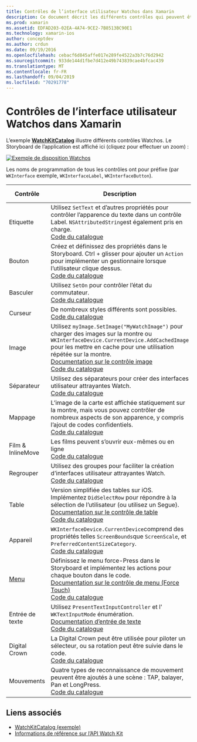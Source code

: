 ```yaml
---
title: Contrôles de l’interface utilisateur Watchos dans Xamarin
description: Ce document décrit les différents contrôles qui peuvent être utilisés dans les interfaces utilisateur espionneos. Il fournit une description des étiquettes, boutons, commutateurs, curseurs, images, séparateurs, cartes, etc.
ms.prod: xamarin
ms.assetid: EDFAD203-02EA-4A74-9CE2-7B8513BC90E1
ms.technology: xamarin-ios
author: conceptdev
ms.author: crdun
ms.date: 09/19/2016
ms.openlocfilehash: cebacf6d845affe017e289fe4522a3b7c76d2942
ms.sourcegitcommit: 933de144d1fbe7d412e49b743839cae4bfcac439
ms.translationtype: MT
ms.contentlocale: fr-FR
ms.lasthandoff: 09/04/2019
ms.locfileid: "70291778"
---
```

# <a name="watchos-user-interface-controls-in-xamarin"></a>Contrôles de l’interface utilisateur Watchos dans Xamarin

L’exemple [**WatchKitCatalog**](https://github.com/xamarin/monotouch-samples/tree/master/watchOS/WatchKitCatalog) illustre différents contrôles Watchos. Le Storyboard de l’application est affiché ici (cliquez pour effectuer un zoom) :

[![](images/storyboard-sml.png "Exemple de disposition Watchos")](images/storyboard.png#lightbox)

Les noms de programmation de tous les contrôles ont pour préfixe (par `WKInterface` exemple, `WKInterfaceLabel`, `WKInterfaceButton`).

|Contrôle|Description|Capture d'écran|
|---|---|---|
|Etiquette|Utilisez `SetText` et d’autres propriétés pour contrôler l’apparence du texte dans un contrôle Label. `NSAttributedString`est également pris en charge.<br />[Code du catalogue](https://github.com/xamarin/ios-samples/blob/master/watchOS/WatchKitCatalog/WatchKit3Extension/LabelDetailController.cs)|![](Images/label.png)|
|Bouton|Créez et définissez des propriétés dans le Storyboard. Ctrl + glisser pour ajouter un `Action` pour implémenter un gestionnaire lorsque l’utilisateur clique dessus.<br />[Code du catalogue](https://github.com/xamarin/ios-samples/blob/master/watchOS/WatchKitCatalog/WatchKit3Extension/ButtonDetailController.cs)|![](Images/button.png)|
|Basculer|Utilisez `SetOn` pour contrôler l’état du commutateur.<br />[Code du catalogue](https://github.com/xamarin/ios-samples/blob/master/watchOS/WatchKitCatalog/WatchKit3Extension/SwitchDetailController.cs)|![](Images/switch.png)|
|Curseur|De nombreux styles différents sont possibles.<br />[Code du catalogue](https://github.com/xamarin/ios-samples/blob/master/watchOS/WatchKitCatalog/WatchKit3Extension/SliderDetailController.cs)|![](Images/slider.png)|
|Image|Utilisez `myImage.SetImage("MyWatchImage")` pour charger des images sur la montre ou `WKInterfaceDevice.CurrentDevice.AddCachedImage` pour les mettre en cache pour une utilisation répétée sur la montre.<br />[Documentation sur le contrôle image](~/ios/watchos/user-interface/image.md)<br />[Code du catalogue](https://github.com/xamarin/ios-samples/blob/master/watchOS/WatchKitCatalog/WatchKit3Extension/ImageDetailController.cs)|![](Images/image.png)|
|Séparateur|Utilisez des séparateurs pour créer des interfaces utilisateur attrayantes Watch.<br />[Code du catalogue](https://github.com/xamarin/ios-samples/blob/master/watchOS/WatchKitCatalog/WatchKit3Extension/SeparatorDetailController.cs)|![](Images/separator.png)| 
|Mappage|L’image de la carte est affichée statiquement sur la montre, mais vous pouvez contrôler de nombreux aspects de son apparence, y compris l’ajout de codes confidentiels.<br />[Code du catalogue](https://github.com/xamarin/ios-samples/blob/master/watchOS/WatchKitCatalog/WatchKit3Extension/MapDetailController.cs)|![](Images/map.png)|
|Film & InlineMove|Les films peuvent s’ouvrir eux-mêmes ou en ligne<br />[Code du catalogue](https://github.com/xamarin/ios-samples/blob/master/watchOS/WatchKitCatalog/WatchKit3Extension/MovieDetailController.cs)|![](Images/movie.png)|
|Regrouper|Utilisez des groupes pour faciliter la création d’interfaces utilisateur attrayantes Watch.<br />[Code du catalogue](https://github.com/xamarin/ios-samples/blob/master/watchOS/WatchKitCatalog/WatchKit3Extension/GroupDetailController.cs)|![](Images/group.png)|
|Table|Version simplifiée des tables sur iOS. Implémentez `DidSelectRow` pour répondre à la sélection de l’utilisateur (ou utilisez un Segue).<br />[Documentation sur le contrôle de table](~/ios/watchos/user-interface/table.md)<br />[Code du catalogue](https://github.com/xamarin/ios-samples/blob/master/watchOS/WatchKitCatalog/WatchKit3Extension/Table%20Detail%20Controller/TableDetailController.cs)|![](Images/table.png)|
|Appareil|`WKInterfaceDevice.CurrentDevice`comprend des propriétés telles `ScreenBounds`que `ScreenScale`, et `PreferredContentSizeCategory`.<br />[Code du catalogue](https://github.com/xamarin/ios-samples/blob/master/watchOS/WatchKitCatalog/WatchKit3Extension/DeviceDetailController.cs)|![](Images/device.png)|
|[Menu](~/ios/watchos/user-interface/menu.md)|Définissez le menu force-Press dans le Storyboard et implémentez les actions pour chaque bouton dans le code.<br />[Documentation sur le contrôle de menu (Force Touch)](~/ios/watchos/user-interface/menu.md)<br />[Code du catalogue](https://github.com/xamarin/ios-samples/blob/master/watchOS/WatchKitCatalog/WatchKit3Extension/ControllerDetailController.cs)|![](Images/controller.png)|
|Entrée de texte|Utilisez `PresentTextInputController` et l' `WKTextInputMode` énumération.<br />[Documentation d’entrée de texte](~/ios/watchos/user-interface/text-input.md)<br />[Code du catalogue](https://github.com/xamarin/ios-samples/blob/master/watchOS/WatchKitCatalog/WatchKit3Extension/TextInputController.cs)|![](Images/textinput.png)|
|Digital Crown|La Digital Crown peut être utilisée pour piloter un sélecteur, ou sa rotation peut être suivie dans le code.<br />[Code du catalogue](https://github.com/xamarin/ios-samples/blob/master/watchOS/WatchKitCatalog/WatchKit3Extension/CrownDetailController.cs)|![](Images/digital-crown.png)|
|Mouvements|Quatre types de reconnaissance de mouvement peuvent être ajoutés à une scène : TAP, balayer, Pan et LongPress.<br />[Code du catalogue](https://github.com/xamarin/ios-samples/blob/master/watchOS/WatchKitCatalog/WatchKit3Extension/GestureDetailController.cs)|![](Images/gestures.png)|


## <a name="related-links"></a>Liens associés

- [WatchKitCatalog (exemple)](https://docs.microsoft.com/samples/xamarin/ios-samples/watchos-watchkitcatalog)
- [Informations de référence sur l’API Watch Kit](xref:WatchKit)
